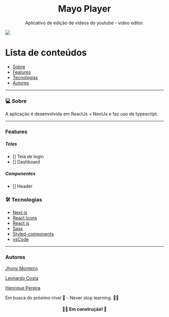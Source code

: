 <h1 align="center">Mayo Player</h1>

<p align="center">Aplicativo de edição de videos do youtube - video editor.</p>
<img src="https://img.shields.io/badge/REACTJS-WORK-blue">

# Lista de conteúdos

<!--ts-->

- [Sobre](#sobre)
- [Features](#features)
- [Tecnologias](#tecnologias)
- [Autores](#autores)
<!--te-->

---

### 💻 Sobre

A aplicação é desenvolvida em ReactJs + NextJs e faz uso de typescript.

---

### Features

##### Telas

- [] Tela de login
- [] Dashboard

##### Componentes

- [] Header

### 🛠 Tecnologias

- [Next.js](https://nextjs.org)
- [React Icons](https://react-icons.github.io/react-icons)
- [React js](https://pt-br.reactjs.org)
- [Sass](https://sass-lang.com/)
- [Styled-components](https://styled-components.com/)
- [vsCode](https://code.visualstudio.com/)

---

### Autores

[Jhony Monteiro](http://linkedin.com/in/joao-sebastiao)

[Leonardo Costa](https://www.linkedin.com/in/leonardo-da-silva-costa/)

[Henrique Pereira](https://www.linkedin.com/in/henriquee-pereira/)

Em busca do próximo nível 🚀 - Never stop learning. 🧑‍🎓

<h4 align="center"> 
	🧑‍🔧 Em construção! 🚧
</h4>
